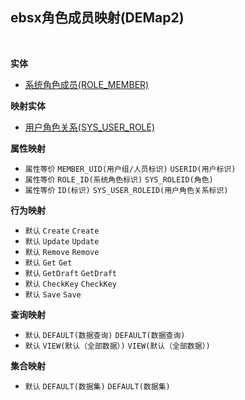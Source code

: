 ## ebsx角色成员映射(DEMap2) <!-- {docsify-ignore-all} -->



<br>

<p class="panel-title"><b>实体</b></p>

* [系统角色成员(ROLE_MEMBER)](module/Base/ROLE_MEMBER)

<p class="panel-title"><b>映射实体</b></p>

* [用户角色关系(SYS_USER_ROLE)](module/ebsx/SYS_USER_ROLE)


<p class="panel-title"><b>属性映射</b></p>

* `属性等价`
`MEMBER_UID(用户组/人员标识)` <i class="fa fa-angle-double-right"/></i> `USERID(用户标识)`
* `属性等价`
`ROLE_ID(系统角色标识)` <i class="fa fa-angle-double-right"/></i> `SYS_ROLEID(角色)`
* `属性等价`
`ID(标识)` <i class="fa fa-angle-double-right"/></i> `SYS_USER_ROLEID(用户角色关系标识)`

<p class="panel-title"><b>行为映射</b></p>

* `默认`
`Create` <i class="fa fa-angle-double-right"/></i> `Create`
* `默认`
`Update` <i class="fa fa-angle-double-right"/></i> `Update`
* `默认`
`Remove` <i class="fa fa-angle-double-right"/></i> `Remove`
* `默认`
`Get` <i class="fa fa-angle-double-right"/></i> `Get`
* `默认`
`GetDraft` <i class="fa fa-angle-double-right"/></i> `GetDraft`
* `默认`
`CheckKey` <i class="fa fa-angle-double-right"/></i> `CheckKey`
* `默认`
`Save` <i class="fa fa-angle-double-right"/></i> `Save`

<p class="panel-title"><b>查询映射</b></p>

* `默认`
`DEFAULT(数据查询)` <i class="fa fa-angle-double-right"/></i> `DEFAULT(数据查询)` 
* `默认`
`VIEW(默认（全部数据）)` <i class="fa fa-angle-double-right"/></i> `VIEW(默认（全部数据）)` 

<p class="panel-title"><b>集合映射</b></p>

* `默认`
`DEFAULT(数据集)` <i class="fa fa-angle-double-right"/></i> `DEFAULT(数据集)` 
